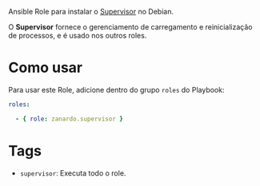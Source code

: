 Ansible Role para instalar o [Supervisor](http://supervisord.org/) no Debian.

O **Supervisor** fornece o gerenciamento de carregamento e reinicialização de
processos, e é usado nos outros roles.

# Como usar

Para usar este Role, adicione dentro do grupo `roles` do Playbook:

```yaml
roles:

  - { role: zanardo.supervisor }
```

# Tags

- `supervisor`: Executa todo o role.
